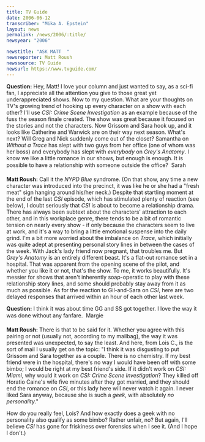 ```yaml
---
title: TV Guide
date: 2006-06-12
transcriber: "Mika A. Epstein"
layout: news
permalink: /news/2006/:title/
newsyear: "2006"

newstitle: "ASK MATT  "
newsreporter: Matt Roush
newssource: TV Guide
newsurl: https://www.tvguide.com/
---
```


**Question:** Hey, Matt! I love your column and just wanted to say, as a sci-fi fan, I appreciate all the attention you give to those great yet underappreciated shows. Now to my question. What are your thoughts on TV's growing trend of hooking up every character on a show with each other? I'll use *CSI: Crime Scene Investigation* as an example because of the fuss the season finale created. The show was great because it focused on the stories and not the characters. Now Grissom and Sara hook up, and it looks like Catherine and Warwick are on their way next season. What's next? Will Greg and Nick suddenly come out of the closet? Samantha on *Without a Trace* has slept with two guys from her office (one of whom was her boss) and everybody has slept with *everybody* on *Grey's Anatomy*. I know we like a little romance in our shows, but enough is enough. It is possible to have a relationship with someone outside the office?&nbsp;&nbsp;Sarah

**Matt Roush:** Call it the *NYPD Blue* syndrome. (On that show, any time a new character was introduced into the precinct, it was like&nbsp;he or she&nbsp;had a "fresh meat" sign hanging around&nbsp;his/her neck.) Despite that startling moment at the end of the last *CSI* episode, which has stimulated plenty of reaction (see below), I doubt seriously that *CSI* is about to become a relationship drama. There has always been subtext about the characters' attraction to each other, and in this workplace genre, there tends to be a bit of romantic tension on nearly every show - if only because the characters seem to live at work, and it's a way to bring a little emotional suspense into the daily grind. I'm a&nbsp;bit more worried about the imbalance on *Trace*, which initially was quite adept at presenting personal story lines in between the cases of the week. With Jack's lady friend now pregnant, that troubles me. But *Grey's Anatomy* is an entirely different beast. It's a flat-out romance set in a hospital. That was apparent from the opening scene of the pilot, and whether you like it or not, that's the show. To me, it works beautifully. It's messier for shows that aren't inherently soap-operatic to play with these relationship story lines, and some should probably stay away from it as much as possible. As for the reaction to Gil-and-Sara on *CSI*, here are two delayed responses that arrived within an hour of each other last week.

**Question:** I think it was about time GG and SS got together. I love the way it was done without any fanfare.&nbsp;&nbsp;Margie

**Matt Roush:** There is that to be said for it. Whether you agree with this pairing or not (usually not, according to my mailbag), the way it was presented was unexpected, to say the least. And here, from Lois C., is the sort of mail I usually get on the topic: "I think it was disgusting to put Grissom and Sara together as a couple. There is no chemistry. If my best friend were in the hospital, there's no way I would have been off with some bimbo; I would be right at my best friend's side. If it didn't work on *CSI: Miami*, why&nbsp;would it work on *CSI: Crime Scene Investigation*? They killed off Horatio Caine's wife five minutes after they got married, and they should end the romance on *CSI*, or this lady here will never watch it again. I never liked Sara anyway, because she is such a *geek*, with absolutely *no personality*."

How do you really feel, Lois? And how exactly does a geek with no personality also qualify as some bimbo? Rather unfair, no? But again, I'll believe *CSI* has gone for friskiness over forensics when I see it. (And I hope I don't.)
